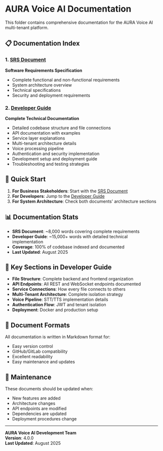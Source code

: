 # AURA Voice AI Documentation

This folder contains comprehensive documentation for the AURA Voice AI multi-tenant platform.

## 📋 Documentation Index

### 1. [SRS Document](./SRS_Document.md)
**Software Requirements Specification**
- Complete functional and non-functional requirements
- System architecture overview
- Technical specifications
- Security and deployment requirements

### 2. [Developer Guide](./Developer_Guide.md)
**Complete Technical Documentation**
- Detailed codebase structure and file connections
- API documentation with examples
- Service layer explanations
- Multi-tenant architecture details
- Voice processing pipeline
- Authentication and security implementation
- Development setup and deployment guide
- Troubleshooting and testing strategies

## 🚀 Quick Start

1. **For Business Stakeholders**: Start with the [SRS Document](./SRS_Document.md)
2. **For Developers**: Jump to the [Developer Guide](./Developer_Guide.md)
3. **For System Architecture**: Check both documents' architecture sections

## 📊 Documentation Stats

- **SRS Document**: ~8,000 words covering complete requirements
- **Developer Guide**: ~15,000+ words with detailed technical implementation
- **Coverage**: 100% of codebase indexed and documented
- **Last Updated**: August 2025

## 🔗 Key Sections in Developer Guide

- **File Structure**: Complete backend and frontend organization
- **API Endpoints**: All REST and WebSocket endpoints documented
- **Service Connections**: How every file connects to others
- **Multi-Tenant Architecture**: Complete isolation strategy
- **Voice Pipeline**: STT/TTS implementation details
- **Authentication Flow**: JWT and tenant isolation
- **Deployment**: Docker and production setup

## 📝 Document Formats

All documentation is written in Markdown format for:
- Easy version control
- GitHub/GitLab compatibility
- Excellent readability
- Easy maintenance and updates

## 🔄 Maintenance

These documents should be updated when:
- New features are added
- Architecture changes
- API endpoints are modified
- Dependencies are updated
- Deployment procedures change

---

**AURA Voice AI Development Team**  
**Version**: 4.0.0  
**Last Updated**: August 2025

